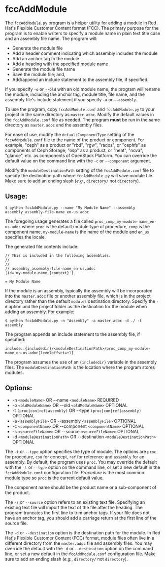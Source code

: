 # fccAddModule

The `fccAddModule.py` program is a helper utility for adding a module in Red Hat's Flexible Customer Content format (FCC). The primary purpose for the program is to enable writers to specify a module name in plain text title case and an assembly file name. The program will:

* Generate the module file
* Add a header comment indicating which assembly includes the module
* Add an anchor tag to the module
* Add a heading with the specified module name
* Generate the module file name
* Save the module file; and,
* Add/append an include statement to the assembly file, if specified.

If you specify `-o` or `--old` with an old module name, the program will rename the module, including the anchor tag, module title, file name, and the assembly file's include statement if you specify `-a` or `--assembly`.

To use the program, copy `fccAddModule.conf` and `fccAddModule.py` to your project in the same directory as `master.adoc`. Modify the default values in the `fccAddModule.conf` file as needed. The program __must__ be run in the same directory as `master.adoc` and the assembly files.

For ease of use, modify the `defaultComponentType` setting of the `fccAddModule.conf` file to the name of the product or component. For example, "ceph" as a product or "rbd", "rgw", "rados", or "cephfs" as components of Ceph Storage; "osp" as a product, or "heat", "nova", "glance", etc. as components of OpenStack Platform. You can override the default value on the command line with the `-c` or `--component` argument.

Modify the `moduleDestinationPath` setting of the `fccAddModule.conf` file to specify the destination path where `fccAddModule.py` will save module file. Make sure to add an ending slash (_e.g._, `directory/` not `directory`).

## Usage:

    $ python fccAddModule.py --name "My Module Name" --assembly assembly_assembly-file-name_en-us.adoc

The foregoing usage generates a file called `proc_comp_my-module-name_en-us.adoc` where `proc` is the default module type of procedure, `comp` is the component name, `my-module-name` is the name of the module and `en_us` specifies the locale.

The generated file contents include:

    // This is included in the following assemblies:
    //
    //
    // assembly_assembly-file-name_en-us.adoc
    [id='my-module-name_{context}']

    = My Module Name

If the module is an assembly, typically the assembly will be incorporated into the `master.adoc` file or another assembly file, which is in the project directory rather than the default `modules` destination directory. Specify the `-d` option and the project folder as the destination for the module when adding an assembly. For example:

    $ python fccAddModule.py -n "Assembly" -a master.adoc -d ./ -t assembly

The program appends an include statement to the assembly file, if specified:

    include::{includedir}/<moduleDestinationPath>/proc_comp_my-module-name_en-us.adoc[leveloffset=+1]

The program assumes the use of an `{includedir}` variable in the assembly files. The `moduleDestinationPath` is the location where the program stores modules.

## Options:

* -n `<moduleName>` OR --name `<moduleName>` REQUIRED
* -o `<oldModuleName>` OR --old `<oldModuleName>` OPTIONAL
* -t `(proc|con|ref|assembly)` OR --type `(proc|con|ref|assembly)` OPTIONAL
* -a `<assemblyFile>` OR --assembly `<assemblyFile>` OPTIONAL
* -c `<componentName>` OR --component `<componentName>` OPTIONAL
* -s `<sourceFileName>` OR --source `<sourceFileName>` OPTIONAL
* -d `<moduleDestinationPath>` OR --destination `<moduleDestinationPath>` OPTIONAL

The `-t` or `--type` option specifies the type of module. The options are `proc` for procedure, `con` for concept, `ref` for reference and `assembly` for an assembly. By default, the program uses `proc`. You may override the default with the `-t` or `--type` option on the command line, or set a new default in the `fccAddModule.conf` configuration file. _Procedure_ is the most common module type so `proc` is the current default value.

The component name should be the product name or a sub-component of the product.

The `-s` or `--source` option refers to an existing text file. Specifying an existing text file will import the text of the file after the heading. The program truncates the first line to trim anchor tags. If your file does not have an anchor tag, you should add a carriage return at the first line of the source file.

The `-d` or `--destination` option is the destination path for the module. In Red Hat's Flexible Customer Content (FCC) format, module files often live in a different directory from the `master.adoc` file and assembly files. You may override the default with the `-d` or `--destination` option on the command line, or set a new default in the `fccAddModule.conf` configuration file. Make sure to add an ending slash (_e.g._, `directory/` not `directory`).
